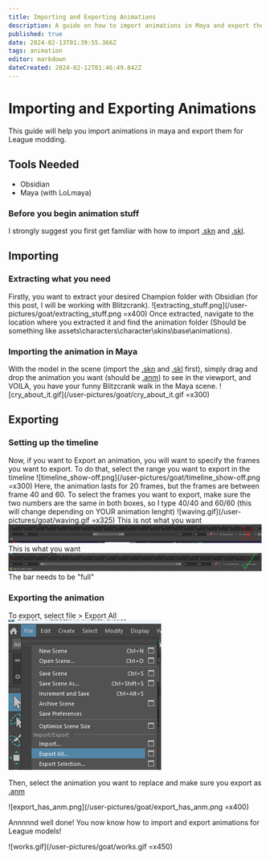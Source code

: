 ```yaml
---
title: Importing and Exporting Animations
description: A guide on how to import animations in Maya and export then for League modding
published: true
date: 2024-02-13T01:39:55.366Z
tags: animation
editor: markdown
dateCreated: 2024-02-12T01:46:49.842Z
---
```


# Importing and Exporting Animations
This guide will help you import animations in maya and export them for League modding.

## Tools Needed
- Obsidian
- Maya (with LoLmaya)

### Before you begin animation stuff
I strongly suggest you first get familiar with how to import <a href="/en/specific-guide/filetypes#skn">.skn</a> and [.skl](/en/specific-guide/filetypes#skl).

## Importing

### Extracting what you need

Firstly, you want to extract your desired Champion folder with Obsidian (for this post, I will be working with Blitzcrank). 
![extracting_stuff.png](/user-pictures/goat/extracting_stuff.png =x400)
Once extracted, navigate to the location where you extracted it and find the animation folder (Should be something like assets\characters\character\skins\base\animations).

### Importing the animation in Maya

With the model in the scene (import the <a href="/en/specific-guide/filetypes#skn">.skn</a> and [.skl](/en/specific-guide/filetypes#skl) first), simply drag and drop the animation you want (should be <a href="/en/specific-guide/filetypes#anm">.anm</a>) to see in the viewport, and VOILA, you have your funny Blitzcrank walk in the Maya scene.
![cry_about_it.gif](/user-pictures/goat/cry_about_it.gif =x300)

## Exporting
### Setting up the timeline
Now, if you want to Export an animation, you will want to specify the frames you want to export. To do that, select the range you want to export in the timeline 
![timeline_show-off.png](/user-pictures/goat/timeline_show-off.png =x300)
Here, the animation lasts for 20 frames, but the frames are between frame 40 and 60. To select the frames you want to export, make sure the two numbers are the same in both boxes, so I type 40/40 and 60/60 (this will change depending on YOUR animation lenght)
![waving.gif](/user-pictures/goat/waving.gif =x325)
This is not what you want
![timeline_specification.png](/user-pictures/goat/timeline_specification.png)
This is what you want
![timeline_specification2.png](/user-pictures/goat/timeline_specification2.png)
The bar needs to be "full"

### Exporting the animation
To export, select file > Export All 
![export_all.png](/user-pictures/goat/export_all.png)

Then, select the animation you want to replace and make sure you export as <a href="/en/specific-guide/filetypes#anm">.anm</a>

![export_has_anm.png](/user-pictures/goat/export_has_anm.png =x400)

Annnnnd well done! You now know how to import and export animations for League models!

![works.gif](/user-pictures/goat/works.gif =x450)



